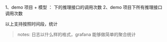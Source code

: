 1、demo 项目 + 模型 ： 下的推理接口的调用次数
2、demo 项目下所有推理接口调用次数

以上支持按照时间段，统计

> notes: 日志以什么样的格式，grafana 能够做简单的聚合统计
